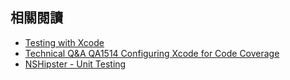 相關閱讀
--------

- [Testing with Xcode](https://developer.apple.com/library/ios/documentation/DeveloperTools/Conceptual/testing_with_xcode/Introduction/Introduction.html)
- [Technical Q&A QA1514 Configuring Xcode for Code Coverage](https://developer.apple.com/library/ios/qa/qa1514/_index.html)
- [NSHipster - Unit Testing](http://nshipster.com/unit-testing/)
